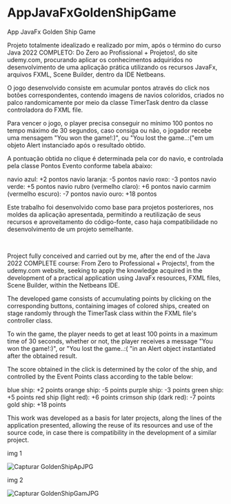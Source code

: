 # AppJavaFxGoldenShipGame
App JavaFx Golden Ship Game

Projeto totalmente idealizado e realizado por mim, após o término do curso Java 2022 COMPLETO: Do Zero ao Profissional + Projetos!, do site udemy.com, procurando aplicar os conhecimentos adquiridos no desenvolvimento de uma aplicação prática utilizando os recursos JavaFx, arquivos FXML, Scene Builder, dentro da IDE Netbeans.

O jogo desenvolvido consiste em acumular pontos através do click nos botões correspondentes, contendo imagens de navios coloridos, criados no palco randomicamente por meio da classe TimerTask dentro da classe controladora do FXML file. 

Para vencer o jogo, o player precisa conseguir no mínimo 100 pontos no tempo máximo de 30 segundos, caso consiga ou não, o jogador recebe uma mensagem "You won the game!:)", ou  "You lost the game..:("em um objeto Alert instanciado após o resultado obtido. 

A pontuação obtida no clique é determinada pela cor do navio, e controlada pela classe Pontos Evento conforme tabela abaixo:

navio azul: +2 pontos
navio laranja: -5 pontos
navio roxo: -3 pontos
navio verde: +5 pontos
navio rubro (vermelho claro): +6 pontos
navio carmim (vermelho escuro): -7 pontos
navio ouro: +18 pontos


Este trabalho foi desenvolvido como base para projetos posteriores, nos moldes da aplicação apresentada, permitindo a reutilização de seus recursos e aproveitamento do código-fonte, caso haja compatibilidade no desenvolvimento de um projeto semelhante.

&nbsp; 
&nbsp; 


Project fully conceived and carried out by me, after the end of the Java 2022 COMPLETE course: From Zero to Professional + Projects!, from the udemy.com website, seeking to apply the knowledge acquired in the development of a practical application using JavaFx resources, FXML files, Scene Builder, within the Netbeans IDE.

The developed game consists of accumulating points by clicking on the corresponding buttons, containing images of colored ships, created on stage randomly through the TimerTask class within the FXML file's controller class.

To win the game, the player needs to get at least 100 points in a maximum time of 30 seconds, whether or not, the player receives a message "You won the game!:)", or "You lost the game..:( "in an Alert object instantiated after the obtained result.

The score obtained in the click is determined by the color of the ship, and controlled by the Event Points class according to the table below:

blue ship: +2 points
orange ship: -5 points
purple ship: -3 points
green ship: +5 points
red ship (light red): +6 points
crimson ship (dark red): -7 points
gold ship: +18 points




This work was developed as a basis for later projects, along the lines of the application presented, allowing the reuse of its resources and use of the source code, in case there is compatibility in the development of a similar project.

img 1

![Capturar GoldenShipApJPG](https://user-images.githubusercontent.com/75798052/198898862-5b79dbe3-d13c-46e1-9be1-a5ac9f17aeaa.JPG)

img 2


![Capturar GoldenShipGamJPG](https://user-images.githubusercontent.com/75798052/198898879-c2b7c13f-aebd-4608-890b-a192a1ce9170.JPG)
